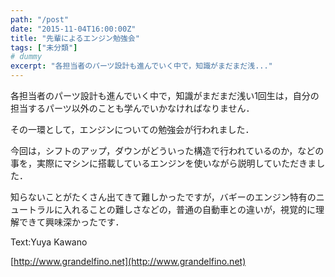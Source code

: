 ```yaml
---
path: "/post"
date: "2015-11-04T16:00:00Z"
title: "先輩によるエンジン勉強会"
tags: ["未分類"]
# dummy
excerpt: "各担当者のパーツ設計も進んでいく中で，知識がまだまだ浅..."
---
```




[](04-1.jpg)

各担当者のパーツ設計も進んでいく中で，知識がまだまだ浅い1回生は，自分の担当するパーツ以外のことも学んでいかなければなりません．

その一環として，エンジンについての勉強会が行われました．

今回は，シフトのアップ，ダウンがどういった構造で行われているのか，などの事を，実際にマシンに搭載しているエンジンを使いながら説明していただきました．

知らないことがたくさん出てきて難しかったですが，バギーのエンジン特有のニュートラルに入れることの難しさなどの，普通の自動車との違いが，視覚的に理解できて興味深かったです．

Text:Yuya Kawano

[http://www.grandelfino.net](http://www.grandelfino.net)

